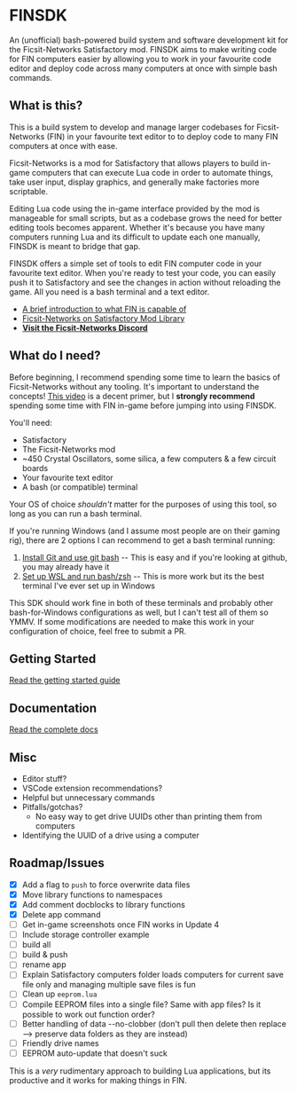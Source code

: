 # FINSDK

An (unofficial) bash-powered build system and software development kit for the Ficsit-Networks Satisfactory mod. FINSDK aims to make writing code for FIN computers easier by allowing you to work in your favourite code editor and deploy code across many computers at once with simple bash commands.

## What is this?

This is a build system to develop and manage larger codebases for Ficsit-Networks (FIN) in your favourite text editor to to deploy code to many FIN computers at once with ease.

Ficsit-Networks is a mod for Satisfactory that allows players to build in-game computers that can execute Lua code in order to automate things, take user input, display graphics, and generally make factories more scriptable.

Editing Lua code using the in-game interface provided by the mod is manageable for small scripts, but as a codebase grows the need for better editing tools becomes apparent. Whether it's because you have many computers running Lua and its difficult to update each one manually,  FINSDK is meant to bridge that gap.

FINSDK offers a simple set of tools to edit FIN computer code in your favourite text editor. When you're ready to test your code, you can easily push it to Satisfactory and see the changes in action without reloading the game. All you need is a bash terminal and a text editor.

- [A brief introduction to what FIN is capable of](https://www.youtube.com/watch?v=EtybEOkgJ4o)
- [Ficsit-Networks on Satisfactory Mod Library](https://ficsit.app/mod/8d8gk4imvFanRs)
- **[Visit the Ficsit-Networks Discord](https://discord.gg/3VfZ6Da)**

## What do I need?

Before beginning, I recommend spending some time to learn the basics of Ficsit-Networks without any tooling. It's important to understand the concepts! [This video](https://www.youtube.com/watch?v=EtybEOkgJ4o) is a decent primer, but I **strongly recommend** spending some time with FIN in-game before jumping into using FINSDK.

You'll need:

- Satisfactory
- The Ficsit-Networks mod
- ~450 Crystal Oscillators, some silica, a few computers & a few circuit boards
- Your favourite text editor
- A bash (or compatible) terminal

Your OS of choice *shouldn't* matter for the purposes of using this tool, so long as you can run a bash terminal.

If you're running Windows (and I assume most people are on their gaming rig), there are 2 options I can recommend to get a bash terminal running:

1. [Install Git and use git bash](https://git-scm.com/download/win) -- This is easy and if you're looking at github, you may already have it
2. [Set up WSL and run bash/zsh](https://github.com/DigitalMachinist/win-zsh) -- This is more work but its the best terminal I've ever set up in Windows

This SDK should work fine in both of these terminals and probably other bash-for-Windows configurations as well, but I can't test all of them so YMMV. If some modifications are needed to make this work in your configuration of choice, feel free to submit a PR.

## Getting Started

[Read the getting started guide](./docs/getting_started.md)

## Documentation

[Read the complete docs](./docs/README.md)

## Misc

- Editor stuff?
- VSCode extension recommendations?
- Helpful but unnecessary commands
- Pitfalls/gotchas?
  - No easy way to get drive UUIDs other than printing them from computers
- Identifying the UUID of a drive using a computer

## Roadmap/Issues

- [x] Add a flag to `push` to force overwrite data files
- [x] Move library functions to namespaces
- [x] Add comment docblocks to library functions
- [x] Delete app command
- [ ] Get in-game screenshots once FIN works in Update 4
- [ ] Include storage controller example
- [ ] build all
- [ ] build & push
- [ ] rename app
- [ ] Explain Satisfactory computers folder loads computers for current save file only and managing multiple save files is fun
- [ ] Clean up `eeprom.lua`
- [ ] Compile EEPROM files into a single file? Same with app files? Is it possible to work out function order?
- [ ] Better handling of data --no-clobber (don't pull then delete then replace --> preserve data folders as they are instead)
- [ ] Friendly drive names
- [ ] EEPROM auto-update that doesn't suck

This is a *very* rudimentary approach to building Lua applications, but its productive and it works for making things in FIN.

